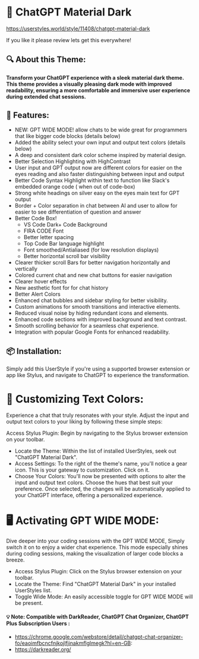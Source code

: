 # 🌙 ChatGPT Material Dark

https://userstyles.world/style/11408/chatgpt-material-dark

If you like it please review lets get this everywhere! 

## 🔍 About this Theme:
#### Transform your ChatGPT experience with a sleek material dark theme. This theme provides a visually pleasing dark mode with improved readability, ensuring a more comfortable and immersive user experience during extended chat sessions.


## 🎨 Features:
- NEW: GPT WIDE MODE! allow chats to be wide great for programmers that like bigger code blocks (details below)
- Added the ability select your own input and output text colors (details below)
- A deep and consistent dark color scheme inspired by material design.
- Better Selection Highlighting with HighContrast
- User input and GPT output now are different colors for easier on the eyes reading and also faster distinguishing between input and output 
- Better Code Syntax Highlight within text to function like Slack's embedded orange code ( when out of code-box)
- Strong white headings on silver easy on the eyes main text for GPT output
- Border + Color separation in chat between AI and user to allow for easier to see differentiation of question and answer
- Better Code Box! 
    - VS Code Dark+ Code Background
    - FIRA CODE Font 
    - Better letter spacing
    - Top Code Bar language highlight
    - Font smoothed/Antialiased (for low resolution displays)
    - Better horizontal scroll bar visibility
- Clearer thicker scroll Bars for better navigation horizontally and vertically
- Colored current chat and new chat buttons for easier navigation
- Clearer hover effects
- New aesthetic font for for chat history
- Better Alert Colors
- Enhanced chat bubbles and sidebar styling for better visibility.
- Custom animations for smooth transitions and interactive elements.
- Reduced visual noise by hiding redundant icons and elements.
- Enhanced code sections with improved background and text contrast.
- Smooth scrolling behavior for a seamless chat experience.
- Integration with popular Google Fonts for enhanced readability.

## 📦 Installation:
Simply add this UserStyle if you're using a supported browser extension or app like Stylus, and navigate to ChatGPT to experience the transformation.

# 🌈 Customizing Text Colors:
Experience a chat that truly resonates with your style. Adjust the input and output text colors to your liking by following these simple steps:

Access Stylus Plugin: Begin by navigating to the Stylus browser extension on your toolbar.

- Locate the Theme: Within the list of installed UserStyles, seek out "ChatGPT Material Dark".
- Access Settings: To the right of the theme's name, you'll notice a gear icon. This is your gateway to customization. Click on it.
- Choose Your Colors: You'll now be presented with options to alter the input and output text colors. Choose the hues that best suit your preference. Once selected, the changes will be automatically applied to your ChatGPT interface, offering a personalized experience.

# 🖥️ Activating GPT WIDE MODE:
Dive deeper into your coding sessions with the GPT WIDE MODE, Simply switch it on to enjoy a wider chat experience.
This mode especially shines during coding sessions, making the visualization of larger code blocks a breeze.

- Access Stylus Plugin: Click on the Stylus browser extension on your toolbar.
- Locate the Theme: Find "ChatGPT Material Dark" in your installed UserStyles list.
- Toggle Wide Mode: An easily accessible toggle for GPT WIDE MODE will be present. 

#### 💡 Note: Compatible with DarkReader,  ChatGPT Chat Organizer, ChatGPT Plus Subscription Users :
- https://chrome.google.com/webstore/detail/chatgpt-chat-organizer-fo/eaoimfbcncfnjkojlfjinakmflglmegk?hl=en-GB: 
- https://darkreader.org/